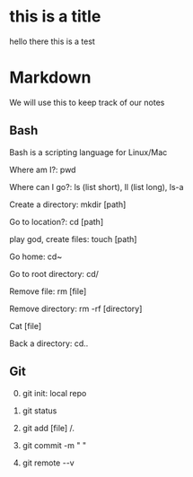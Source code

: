 # this is a title

hello there this is a test



# Markdown

We will use this to keep track of our notes

## Bash

Bash is a scripting language for Linux/Mac

Where am I?: pwd

Where can I go?: ls (list short), ll (list long), ls-a

Create a directory: mkdir [path]

Go to location?: cd [path]

play god, create files: touch [path]

Go home: cd~

Go to root directory: cd/

Remove file: rm [file]

Remove directory: rm -rf [directory]

Cat [file]

Back a directory: cd..


## Git

0) git init: local repo

0) git status

1) git add [file] /.

2) git commit -m " "

0) git remote --v
